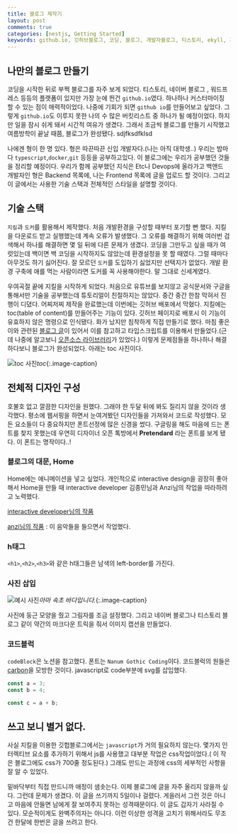 ```yaml
---
title: 블로그 제작기
layout: post
comments: true
categories: [nestjs, Getting Started]
keywords: github.io, 깃허브블로그, 코딩, 블로그, 개발자블로그, 티스토리, ekyll, 지킬블로그, 블로그제작
---
```


## 나만의 블로그 만들기

코딩을 시작한 뒤로 부쩍 블로그를 자주 보게 되었다. 티스토리, 네이버 블로그 , 워드프레스 등등의 플랫폼이 있지만 가장 눈에 띈건 `github.io`였다. 하나하나 커스터마이징 할 수 있는 점이 매력적이었다. 나중에 기회가 되면 `github io`를 만들어보고 싶었다.
그렇게 `github.io`도 이루지 못한 나의 수 많은 버킷리스트 중 하나가 될 예정이었다. 하지만 일을 잠시 쉬게 돼서 시간적 여유가 생겼다. 그래서 조금씩 블로그를 만들기 시작했고 여름방학이 끝날 때쯤, 블로그가 완성됐다. sdjfksdfklsd

나에겐 형이 한 명 있다. 형은 따끈따끈 신입 개발자다.(나는 아직 대학생..)
우리는 밤마다 `typescript`,`docker`,`git` 등등을 공부하고있다. 이 블로그에는 우리가 공부했던 것들을 정리할 예정이다. 우리가 함께 공부했던 지식은 Etc나 Devops에 올라가고 백앤드 개발자인 형은 Backend 목록에, 나는 Frontend 목록에 글을 업로드 할 것이다. 그리고 이 글에서는 사용한 기술 스택과 전체적인 스타일을 설명할 것이다.

## 기술 스택

`지킬`과 `도커`를 활용해서 제작했다. 처음 개발환경을 구성할 때부터 포기할 뻔 했다. 지킬을 다운로드 받고 실행했는데 계속 오류가 발생했다.
그 오류를 해결하기 위해 여러번 검색해서 하나를 해결하면 몇 일 뒤에 다른 문제가 생겼다.
코딩을 그만두고 싶을 때가 여럿있는데 백이면 백 코딩을 시작하지도 않았는데 환경설정을 못 할 때였다.
그럴 때마다 아무것도 하기 싫어진다.
잘 모르던 `도커`를 도입하기 싫었지만 선택지가 없었다.
개발 환경 구축에 애를 먹는 사람이라면 도커를 꼭 사용해야한다. 말 그대로 신세계였다.

우여곡절 끝에 지킬을 시작하게 되었다. 처음으로 유튜브를 보지않고 공식문서와 구글을 통해서만 기술을 공부했는데 튜토리얼이 친절하지는 않았다. 중간 중간 한참 막혀서 진행이 디뎠다. 어찌저찌 제작을 완료했는데 이번에는 깃허브 배포에서 막혔다.
지킬에는 toc(table of content)를 만들어주는 기능이 있다. 깃허브 페이지로 배포시 이 기능이 유효하지 않은 명령으로 인식됐다. 화가 났지만 침착하게 직접 만들기로 했다. 마침 좋은 이와 관련된 [블로그 글](https://wbluke.tistory.com/21)이 있어서 이를 참고하고 타입스크립트를 이용해서 만들었다.(근데 나중에 알고보니 [오픈소스 라이브러리](https://tscanlin.github.io/tocbot/)가 있었다.)
이렇게 문제점들을 하나하나 해결하다보니 블로그가 완성되었다. 아래는 toc 사진이다.

![toc 사진](https://ifh.cc/g/48nOZL.png "toc")_toc_{:.image-caption}

## 전체적 디자인 구성

호불호 없고 깔끔한 디자인을 원했다. 그래야 한 두달 뒤에 봐도 질리지 않을 것이라 생각했다. 평소에 웹서핑을 하면서 눈여겨봤던 디자인들을 가져와서 코드로 작성했다. 모든 요소들이 다 중요하지만 폰트선정에 많은 신경을 썼다. 구글링을 해도 마음에 드는 폰트를 찾지 못했는데 우연히 디자이너 오픈 톡방에서 **Pretendard** 라는 폰트를 보게 됐다. 이 폰트는 명작이다..!

### 블로그의 대문, Home

Home에는 애니메이션을 넣고 싶었다. 개인적으로 interactive design을 굉장히 좋아해서 Home을 만들 때 interactive developer 김종민님과 Anzi님의 작업을 따라하려고 노력했다.

[interactive developer님의 작품](https://www.youtube.com/watch?v=LLfhY4eVwDY)

[anzi님의 작품](https://lp.anzi.kr/?page=about) : 이 음악들을 들으면서 작업했다.

### h태그

`<h1>`,`<h2>`,`<h3>`와 같은 h태그들은 남색의 left-border를 가진다.

### 사진 삽입

![예시 사진](https://ifh.cc/g/SGdYD6.jpg "아마 속초입니다?")_아마 속초 바다입니다._{:.image-caption}

사진에 둥근 모양을 줬고 그림자를 조금 설정했다. 그리고 네이버 블로그나 티스토리 블로그 같이 약간의 마크다운 트릭을 줘서 이미지 캡션을 만들었다.

### 코드블럭

`codeBlock`은 노션을 참고했다. 폰트는 `Nanum Gothic Coding`이다. 코드블럭의 원들은 [carbon](https://carbon.now.sh/)을 모방한 것이다. javascript로 code부분에 svg를 삽입했다.

```js
const a = 3;
const b = 4;

const c = a + b;
```

## 쓰고 보니 별거 없다.

사실 지킬을 이용한 깃헙블로그에서는 `javascript`가 거의 필요하지 않는다. 몇가지 인터렉티브 요소를 추가하기 위해서 js를 사용했고 대부분 작업은 css작업이었다.( 이 작은 블로그에도 css가 700줄 정도된다.)
그래도 만드는 과정에 css의 세부적인 사항을 잘 알 수 있었다.

밑바닥부터 직접 만드니까 애정이 샘솟는다. 이제 블로그에 글을 자주 올리지 않을까 싶다. 그런데 문제가 생겼다. 이 글을 쓰기까지 5일이나 걸렸다. 게을러서 그런 것은 아니고 마음에 안들면 남에게 잘 보여주지 못하는 성격때문이다. 이 글도 갑자기 사라질 수 있다. 모순적이게도 완벽주의자는 아니다.
이런 이상한 성격을 고치기 위해서라도 무조건 한달에 한번은 글을 쓰려고 한다.
